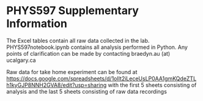 # PHYS597 Supplementary Information

The Excel tables contain all raw data collected in the lab.
PHYS597notebook.ipynb contains all analysis performed in Python. Any points of clarification can be made by contacting braedyn.au (at) ucalgary.ca

Raw data for take home experiment can be found at https://docs.google.com/spreadsheets/d/1oIlt2iLeceUsLP0AA1gmKQdeZTLh1kyGJP8NNH2GVA8/edit?usp=sharing with the first 5 sheets consisting of analysis and the last 5 sheets consisting of raw data recordings
